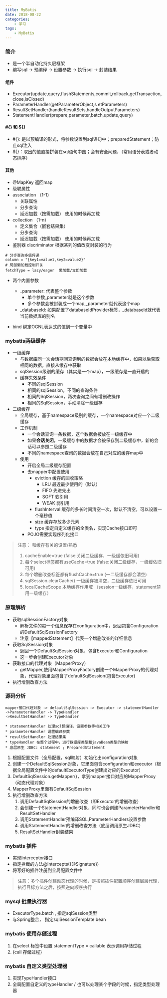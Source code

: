 ```yaml
---
title: MyBatis
date: 2018-08-22
categories:
    - 学习
tags:
    - MyBatis
---
```

### 简介
* 是一个半自动化持久层框架
* 编写sql -> 预编译 -> 设置参数 -> 执行sql -> 封装结果

#### 组件
* Executor(update,query,flushStatements,commit,rollback,getTransaction,close,isClosed)
* ParameterHandler(getParameterObject,s  etParameters)
* ResultSetHandler(handleResultSets,handleOutputParameters)
* StatementHandler(prepare,parameter,batch,update,query)
<!-- more -->

#### #{} 和 ${}
 
* #{}: 是以预编译的形式，将参数设置到sql语句中；preparedStatement；防止sql注入
* ${}：取出的值直接拼装在sql语句中国；会有安全问题，（常用语分表或者动态排序）

#### 其他
* @MapKey  返回map
* 级联属性
* association （1-1）
    * 关联属性
    * 分步查询
    * 延迟加载（按需加载） 使用的时候再加载
* collection  （1-n）
    * 定义集合（嵌套结果集）
    * 分步查询
    * 延迟加载（按需加载） 使用的时候再加载
* 鉴别器 discriminator  根据某列的值改变封装的行为

```
# 分步查询多值传递
column = "{key1=value1,key2=value2}"
# 局部懒加载控制开关
fetchType = lazy/eager  懒加载/立即加载
```

* 两个内置参数
    * _parameter: 代表整个参数
        * 单个参数_parameter就是这个参数
        * 多个参数会被封装成一个map,_parameter就代表这个map
    * _databaseId: 如果配置了databaseIdProvider标签，_databaseId就代表当前数据库的别名
 
* bind 绑定OGNL表达式的值到一个变量中

### mybatis两级缓存
* 一级缓存
    * 与数据库同一次会话期间查询到的数据会放在本地缓存中，如果以后获取相同的数据，直接从缓存中获取
    * sqlSession级别的缓存（其实是一个map），一级缓存是一直开启的
    * 缓存失效条件
        * 不同的sqlSession
        * 相同的sqlSession，不同的查询条件
        * 相同的SqlSession，两次查询之间有增删改操作
        * 相同的SqlSession，手动清除一级缓存
* 二级缓存 
    * 全局缓存，基于namespace级别的缓存，一个namespace对应一个二级缓存
    * 工作机制
        * 一个会话查询一条数据，这个数据会被放在一级缓存中
        * 如果**会话关闭**，一级缓存中的数据才会被保存到二级缓存中，新的会话可以参照二级缓存
        * 不同的namespace查询的数据会放在自己对应的缓存map中
     * 使用
        * 开启全局二级缓存配置<setting name="cacheEnabled" value="true">
        * 去mapper中配置使用<cache eviction="FIFO" flushInterval="60000" readOnly="false" siez= "1024" type=""></cache>
            * eviction 缓存的回收策略
                * LRU 最近最少使用的（默认）
                * FIFO 先进先出
                * SOFT 软引用
                * WEAK 弱引用
            * flushInterval 缓存的多长时间清空一次，默认不清空，可以设置一个毫秒值
            * size 缓存存放多少元素
            * type 指定自定义缓存的全类名，实现Cache接口即可
        * POJO需要实现序列化接口

 > 注意： 和缓存有关的设置/熟悉
 > 1. cacheEnable=true  (false:关闭二级缓存，一级缓依旧可用)
 > 2. 每个select标签都有useCache=true  (false:关闭二级缓存，一级缓依旧可用)
 > 3. 每个增删改查标签都有flushCache=true (一二级缓存都会清空)
 > 4. sqlSession.clearCache()  一级缓存被清空，二级缓存依旧可用
 > 5. localCacheScope 本地缓存作用域 （session一级缓存，statement禁用一级缓存）

### 原理解析
* 获取sqlSessionFactory对象
    * 解析文件的每一个信息保存在configuration中，返回包含Configuration的DefaultSqlSessionFactory
    * 注意【mappedStatement】代表一个增删改查的详细信息
* 获取SqlSession对象
    * 返回一个DefaultSqlSession对象，包含Executor和Configuration
    * 这一步会创建Executor对象
* 获取接口的代理对象（MapperProxy）
    * getMapper,使用MapperProxyFactory创建一个MapperProxy的代理对象，代理对象里面包含了defaultSqlSession(包含Executor)
* 执行增删改查方法

### 源码分析
```
mapper接口代理对象 -> defaultSqlSession -> Executor -> statementHandler 
->ParameterHandler -> TypeHandler
->ResultSetHandler -> TypeHandler

* statementHandler 处理sql预编译，设置参数等相关工作
* parameterHandler 设置编译参数
* resultSetHandler 处理结果集
* typeHandler 在整个过程中，进行数据库类型和javaBean类型的映射
* 底层原生 JDBC: statement ; PreparedStatement 
```
1. 根据配置文件（全局配置，sql映射）初始化出configuration对象
2. 创建一个DefaultSqlSession对象，它里面包含configuration和executor（根据全局配置文件中的defaultExecutorType创建出对应的Executor）
3. DefaultSqlSession.getMapper()，拿到mapper接口对应的MapperProxy（动态代理对象）
4. MapperProxy里面有DefaultSqlSession
5. 执行增删改查方法
    1. 调用DefaultSqlSession的增删改查（即Executor的增删改查）
    2. 会创建一个StatementHandler对象，同时也会创建ParameterHandler和ResultSetHandler
    3. 调用StatementHandler预编译SQL,ParameterHandlers设置参数
    4. 调用StatementHandler的增删改查方法（底层调用原生JDBC）
    5. ResultSetHandler封装结果

### mybatis 插件
* 实现Interceptor接口
* 指定拦截的方法@Intercepts({@Signature})
* 将写好的插件注册到全局配置文件中

> 注意：多个插件创建动态代理的时候，是按照插件配置顺序创建层层代理，执行目标方法之后，按照逆向顺序执行

### mysql 批量执行器
* ExecutorType.batch , 指定sqlSession类型
* 与Spring整合， 指定sqlSessionTemplate bean

### mybatis 使用存储过程
1. 在select 标签中设置  statementType = callable 表示调用存储过程
2. {call 存储过程}

### mybatis 自定义类型处理器
1. 实现TypeHandler接口
2. 全局配置自定义的typeHandler /  也可以处理某个字段的时候，指定类型处理器